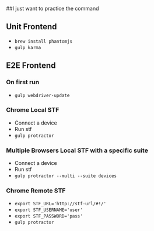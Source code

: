 ##I just want to practice the command
## Unit Frontend

- `brew install phantomjs`
- `gulp karma`

## E2E Frontend

### On first run
- `gulp webdriver-update`

### Chrome Local STF
- Connect a device
- Run stf
- `gulp protractor`

### Multiple Browsers Local STF with a specific suite
- Connect a device
- Run stf
- `gulp protractor --multi --suite devices`

### Chrome Remote STF
- `export STF_URL='http://stf-url/#!/'`
- `export STF_USERNAME='user'`
- `export STF_PASSWORD='pass'`
- `gulp protractor`
